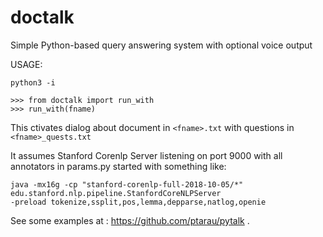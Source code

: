 # doctalk
Simple Python-based query  answering system with optional voice output

USAGE:

```
python3 -i

>>> from doctalk import run_with
>>> run_with(fname)
```
This ctivates dialog about document in ```<fname>.txt``` with questions in ```<fname>_quests.txt```
  
It assumes Stanford Corenlp Server listening on port 9000 with all annotators in params.py started with something like:

```
java -mx16g -cp "stanford-corenlp-full-2018-10-05/*" edu.stanford.nlp.pipeline.StanfordCoreNLPServer 
-preload tokenize,ssplit,pos,lemma,depparse,natlog,openie
```

See some examples at : https://github.com/ptarau/pytalk .
